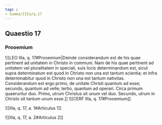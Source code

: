 ```yaml
---
tags : 
- Summa/IIIa/q.17
---
```


## Quaestio 17

### Prooemium

![[LEO IIIa, q. 17#Prooemium|Deinde considerandum est de his quae pertinent ad unitatem in Christo in communi. Nam de his quae pertinent ad unitatem vel pluralitatem in speciali, suis locis determinandum est, sicut supra determinatum est quod in Christo non una est tantum scientia; et infra determinabitur quod in Christo non una est tantum nativitas. Considerandum est ergo primo, de unitate Christi quantum ad esse; secundo, quantum ad velle; tertio, quantum ad operari. Circa primum quaeruntur duo. Primo, utrum Christus sit unum vel duo. Secundo, utrum in Christo sit tantum unum esse.]]
![[CERF IIIa, q. 17#Prooemium]]

![[IIIa, q. 17, a. 1#Articulus 1]]

![[IIIa, q. 17, a. 2#Articulus 2]]

